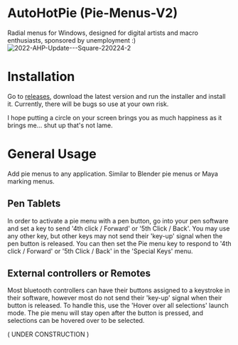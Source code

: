 # AutoHotPie (Pie-Menus-V2)

Radial menus for Windows, designed for digital artists and macro enthusiasts, sponsored by unemployment :)
![2022-AHP-Update---Square-220224-2](https://user-images.githubusercontent.com/36665762/155584629-fd483863-2005-420f-ab3e-44369fe01884.gif)

# Installation

Go to [releases](https://github.com/dumbeau/AutoHotPie/releases), download the latest version and run the installer and install it.  Currently, there will be bugs so use at your own risk.


I hope putting a circle on your screen brings you as much happiness as it brings me... shut up that's not lame.

# General Usage

Add pie menus to any application.  Similar to Blender pie menus or Maya marking menus.
## Pen Tablets
In order to activate a pie menu with a pen button, go into your pen software and set a key to send '4th click / Forward' or '5th Click / Back'.  You may use any other key, but other keys may not send their 'key-up' signal when the pen button is released.  You can then set the Pie menu key to respond to '4th click / Forward' or '5th Click / Back' in the 'Special Keys' menu.

## External controllers or Remotes
Most bluetooth controllers can have their buttons assigned to a keystroke in their software, however most do not send their 'key-up' signal when their button is released.  To handle this, use the 'Hover over all selections' launch mode.  The pie menu will stay open after the button is pressed, and selections can be hovered over to be selected.

( UNDER CONSTRUCTION )
